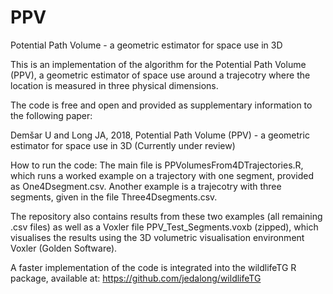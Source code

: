 # PPV
Potential Path Volume - a geometric estimator for space use in 3D

This is an implementation of the algorithm for the Potential Path Volume (PPV), a 
geometric estimator of space use around a trajecotry where the location is measured
in three physical dimensions.

The code is free and open and provided as supplementary information to the following paper:

Demšar U and Long JA, 2018, Potential Path Volume (PPV) - a geometric estimator for space use in 3D
(Currently under review)

How to run the code:
The main file is PPVolumesFrom4DTrajectories.R, which runs a worked example on a trajectory 
with one segment, provided as One4Dsegment.csv. Another example is a trajecotry with three 
segments, given in the file Three4Dsegments.csv.

The repository also contains results from these two examples (all remaining .csv files) 
as well as a Voxler file PPV_Test_Segments.voxb (zipped), which visualises the results using the
3D volumetric visualisation environment Voxler (Golden Software).

A faster implementation of the code is integrated into the wildlifeTG R package, available at: 
https://github.com/jedalong/wildlifeTG

